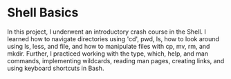 # Shell Basics

In this project, I underwent an introductory crash course in the Shell. I learned how to navigate directories using 'cd', pwd, ls, how to look around using ls, less, and file, and how to manipulate files with cp, mv, rm, and mkdir. Further, I practiced working with the type, which, help, and man commands, implementing wildcards, reading man pages, creating links, and using keyboard shortcuts in Bash.
